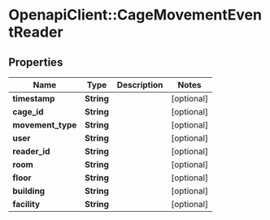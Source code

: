 # OpenapiClient::CageMovementEventReader

## Properties
Name | Type | Description | Notes
------------ | ------------- | ------------- | -------------
**timestamp** | **String** |  | [optional] 
**cage_id** | **String** |  | [optional] 
**movement_type** | **String** |  | [optional] 
**user** | **String** |  | [optional] 
**reader_id** | **String** |  | [optional] 
**room** | **String** |  | [optional] 
**floor** | **String** |  | [optional] 
**building** | **String** |  | [optional] 
**facility** | **String** |  | [optional] 


